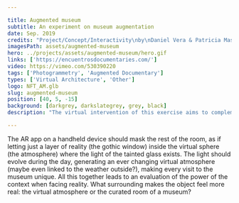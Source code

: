 ```yaml
---

title: Augmented museum
subtitle: An experiment on museum augmentation
date: Sep. 2019
credits: "Project/Concept/Interactivity\nby\nDaniel Vera & Patricia Mascarell"
imagesPath: assets/augmented-museum
hero: ../projects/assets/augmented-museum/hero.gif
links: ['https://encuentrosdocumentaries.com/']
video: https://vimeo.com/530390220
tags: ['Photogrammetry', 'Augmented Documentary']
types: ['Virtual Architecture', 'Other']
logo: NFT_AM.glb
slug: augmented-museum
position: [40, 5, -15]
background: [darkgrey, darkslategrey, grey, black]
description: "The virtual intervention of this exercise aims to complement a museum historical object in a non-destructive way, augmenting its value through a better accesibility to the context. Taking as an example the stone structure of a gothic window, we aimed to recreate the mood around the original object by means of the light that it created in the past."

---
```


The AR app on a handheld device should mask the rest of the room, as if letting just a layer of reality (the gothic window) inside the virtual sphere (the atmosphere) where the light of the tainted glass exists. The light should evolve during the day, generating an ever changing virtual atmosphere (maybe even linked to the weather outside?), making every visit to the museum unique. All this together leads to an evaluation of the power of the context when facing reality. What surrounding makes the object feel more real: the virtual atmosphere or the curated room of a museum?
